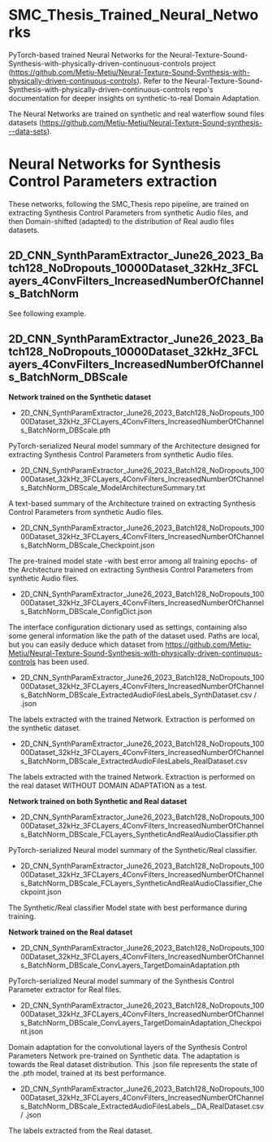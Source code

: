 # SMC_Thesis_Trained_Neural_Networks
PyTorch-based trained Neural Networks for the Neural-Texture-Sound-Synthesis-with-physically-driven-continuous-controls project (https://github.com/Metiu-Metiu/Neural-Texture-Sound-Synthesis-with-physically-driven-continuous-controls).
Refer to the Neural-Texture-Sound-Synthesis-with-physically-driven-continuous-controls repo's documentation for deeper insights on synthetic-to-real Domain Adaptation.

The Neural Networks are trained on synthetic and real waterflow sound files datasets (https://github.com/Metiu-Metiu/Neural-Texture-Sound-synthesis---data-sets).

# Neural Networks for Synthesis Control Parameters extraction
These networks, following the SMC_Thesis repo pipeline, are trained on extracting Synthesis Control Parameters from synthetic Audio files, and then Domain-shifted (adapted) to the distribution of Real audio files datasets.

## 2D_CNN_SynthParamExtractor_June26_2023_Batch128_NoDropouts_10000Dataset_32kHz_3FCLayers_4ConvFilters_IncreasedNumberOfChannels_BatchNorm

See following example.

## 2D_CNN_SynthParamExtractor_June26_2023_Batch128_NoDropouts_10000Dataset_32kHz_3FCLayers_4ConvFilters_IncreasedNumberOfChannels_BatchNorm_DBScale

<b> Network trained on the Synthetic dataset </b>

- 2D_CNN_SynthParamExtractor_June26_2023_Batch128_NoDropouts_10000Dataset_32kHz_3FCLayers_4ConvFilters_IncreasedNumberOfChannels_BatchNorm_DBScale.pth

PyTorch-serialized Neural model summary of the Architecture designed for extracting Synthesis Control Parameters from synthetic Audio files.

- 2D_CNN_SynthParamExtractor_June26_2023_Batch128_NoDropouts_10000Dataset_32kHz_3FCLayers_4ConvFilters_IncreasedNumberOfChannels_BatchNorm_DBScale_ModelArchitectureSummary.txt

A text-based summary of the Architecture trained on extracting Synthesis Control Parameters from synthetic Audio files.

- 2D_CNN_SynthParamExtractor_June26_2023_Batch128_NoDropouts_10000Dataset_32kHz_3FCLayers_4ConvFilters_IncreasedNumberOfChannels_BatchNorm_DBScale_Checkpoint.json

The pre-trained model state -with best error among all training epochs- of the Architecture trained on extracting Synthesis Control Parameters from synthetic Audio files.

- 2D_CNN_SynthParamExtractor_June26_2023_Batch128_NoDropouts_10000Dataset_32kHz_3FCLayers_4ConvFilters_IncreasedNumberOfChannels_BatchNorm_DBScale_ConfigDict.json

The interface configuration dictionary used as settings, containing also some general information like the path of the dataset used. Paths are local, but you can easily deduce which dataset from https://github.com/Metiu-Metiu/Neural-Texture-Sound-Synthesis-with-physically-driven-continuous-controls has been used.

- 2D_CNN_SynthParamExtractor_June26_2023_Batch128_NoDropouts_10000Dataset_32kHz_3FCLayers_4ConvFilters_IncreasedNumberOfChannels_BatchNorm_DBScale_ExtractedAudioFilesLabels_SynthDataset.csv / .json

The labels extracted with the trained Network. Extraction is performed on the synthetic dataset.

- 2D_CNN_SynthParamExtractor_June26_2023_Batch128_NoDropouts_10000Dataset_32kHz_3FCLayers_4ConvFilters_IncreasedNumberOfChannels_BatchNorm_DBScale_ExtractedAudioFilesLabels_RealDataset.csv

The labels extracted with the trained Network. Extraction is performed on the real dataset WITHOUT DOMAIN ADAPTATION as a test.

<b> Network trained on both Synthetic and Real dataset </b>

- 2D_CNN_SynthParamExtractor_June26_2023_Batch128_NoDropouts_10000Dataset_32kHz_3FCLayers_4ConvFilters_IncreasedNumberOfChannels_BatchNorm_DBScale_FCLayers_SyntheticAndRealAudioClassifier.pth

PyTorch-serialized Neural model summary of the Synthetic/Real classifier.

- 2D_CNN_SynthParamExtractor_June26_2023_Batch128_NoDropouts_10000Dataset_32kHz_3FCLayers_4ConvFilters_IncreasedNumberOfChannels_BatchNorm_DBScale_FCLayers_SyntheticAndRealAudioClassifier_Checkpoint.json

The Synthetic/Real classifier Model state with best performance during training.

<b> Network trained on the Real dataset </b>

- 2D_CNN_SynthParamExtractor_June26_2023_Batch128_NoDropouts_10000Dataset_32kHz_3FCLayers_4ConvFilters_IncreasedNumberOfChannels_BatchNorm_DBScale_ConvLayers_TargetDomainAdaptation.pth

PyTorch-serialized Neural model summary of the Synthesis Control Parameter extractor for Real files.

- 2D_CNN_SynthParamExtractor_June26_2023_Batch128_NoDropouts_10000Dataset_32kHz_3FCLayers_4ConvFilters_IncreasedNumberOfChannels_BatchNorm_DBScale_ConvLayers_TargetDomainAdaptation_Checkpoint.json

Domain adaptation for the convolutional layers of the Synthesis Control Parameters Network pre-trained on Synthetic data. The adaptation is towards the Real dataset distribution.
This .json file represents the state of the .pth model, trained at its best performance.

- 2D_CNN_SynthParamExtractor_June26_2023_Batch128_NoDropouts_10000Dataset_32kHz_3FCLayers_4ConvFilters_IncreasedNumberOfChannels_BatchNorm_DBScale_ExtractedAudioFilesLabels__DA_RealDataset.csv / .json

The labels extracted from the Real dataset.
